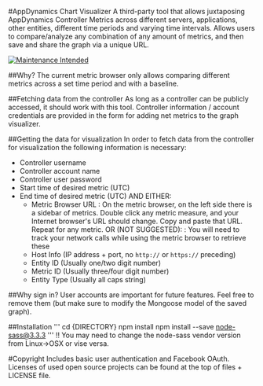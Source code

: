 #AppDynamics Chart Visualizer
A third-party tool that allows juxtaposing AppDynamics Controller Metrics across different servers, applications, other entities, different time periods and varying time intervals. Allows users to compare/analyze any combination of any amount of metrics, and then save and share the graph via a unique URL. 

[![Maintenance Intended](http://maintained.tech/badge.svg)](http://maintained.tech/)

##Why?
The current metric browser only allows comparing different metrics across a set time period and with a baseline.

##Fetching data from the controller
As long as a controller can be publicly accessed, it should work with this tool. Controller information / account credentials are provided in the form for adding net metrics to the graph visualizer.

##Getting the data for visualization
In order to fetch data from the controller for visualization the following information is necessary:
* Controller username
* Controller account name
* Controller user password
* Start time of desired metric (UTC)
* End time of desired metric (UTC)
AND EITHER:
	* Metric Browser URL
		: On the metric browser, on the left side there is a sidebar of metrics. Double click any metric measure, and your Internet browser's URL should change. Copy and paste that URL. Repeat for any metric.
	OR (NOT SUGGESTED):
		: You will need to track your network calls while using the metric browser to retrieve these
	* Host Info (IP address + port, no `http://` or `https://` preceding)
	* Entity ID (Usually one/two digit number)
	* Metric ID (Usually three/four digit number)
	* Entity Type (Usually all caps string)

##Why sign in?
User accounts are important for future features. Feel free to remove them (but make sure to modify the Mongoose model of the saved graph).

##Installation
'''
cd {DIRECTORY}
npm install
npm install --save node-sass@3.3.3
'''
!! You may need to change the node-sass vendor version from Linux->OSX or vise versa.

#Copyright
Includes basic user authentication and Facebook OAuth. Licenses of used open source projects can be found at the top of files + LICENSE file.